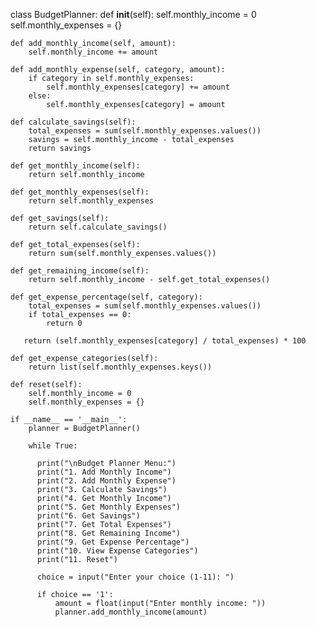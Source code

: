 
class BudgetPlanner:
    def __init__(self):
        self.monthly_income = 0
        self.monthly_expenses = {}

    def add_monthly_income(self, amount):
        self.monthly_income += amount

    def add_monthly_expense(self, category, amount):
        if category in self.monthly_expenses:
            self.monthly_expenses[category] += amount
        else:
            self.monthly_expenses[category] = amount

    def calculate_savings(self):
        total_expenses = sum(self.monthly_expenses.values())
        savings = self.monthly_income - total_expenses
        return savings

    def get_monthly_income(self):
        return self.monthly_income

    def get_monthly_expenses(self):
        return self.monthly_expenses

    def get_savings(self):
        return self.calculate_savings()

    def get_total_expenses(self):
        return sum(self.monthly_expenses.values())

    def get_remaining_income(self):
        return self.monthly_income - self.get_total_expenses()

    def get_expense_percentage(self, category):
        total_expenses = sum(self.monthly_expenses.values())
        if total_expenses == 0:
            return 0

       return (self.monthly_expenses[category] / total_expenses) * 100

    def get_expense_categories(self):
        return list(self.monthly_expenses.keys())

    def reset(self):
        self.monthly_income = 0
        self.monthly_expenses = {}

    if __name__ == '__main__':
        planner = BudgetPlanner()

        while True:

          print("\nBudget Planner Menu:")
          print("1. Add Monthly Income")
          print("2. Add Monthly Expense")
          print("3. Calculate Savings")
          print("4. Get Monthly Income")
          print("5. Get Monthly Expenses")
          print("6. Get Savings")
          print("7. Get Total Expenses")
          print("8. Get Remaining Income")
          print("9. Get Expense Percentage")
          print("10. View Expense Categories")
          print("11. Reset")

          choice = input("Enter your choice (1-11): ")

          if choice == '1':
              amount = float(input("Enter monthly income: "))
              planner.add_monthly_income(amount)
